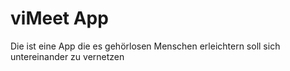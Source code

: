 # viMeet App

Die ist eine App die es gehörlosen Menschen erleichtern soll sich untereinander zu vernetzen
 